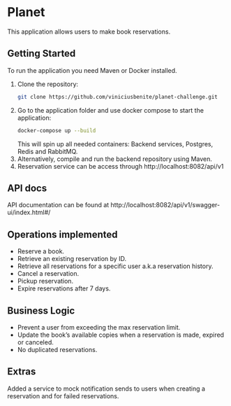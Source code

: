 # Planet

This application allows users to make book reservations.

## Getting Started

To run the application you need Maven or Docker installed.

1. Clone the repository:
   ```bash
   git clone https://github.com/viniciusbenite/planet-challenge.git
2. Go to the application folder and use docker compose to start the application:
   ```bash
   docker-compose up --build
   ```
   This will spin up all needed containers: Backend services, Postgres, Redis and RabbitMQ.   
4. Alternatively, compile and run the backend repository using Maven.
5. Reservation service can be access through http://localhost:8082/api/v1

## API docs
API documentation can be found at http://localhost:8082/api/v1/swagger-ui/index.html#/

## Operations implemented
- Reserve a book.
- Retrieve an existing reservation by ID.
- Retrieve all reservations for a specific user a.k.a reservation history.
- Cancel a reservation.
- Pickup reservation.
- Expire reservations after 7 days.

## Business Logic
- Prevent a user from exceeding the max reservation limit.
- Update the book’s available copies when a reservation is made, expired or canceled.
- No duplicated reservations.

## Extras
Added a service to mock notification sends to users when creating a reservation and for failed reservations.
